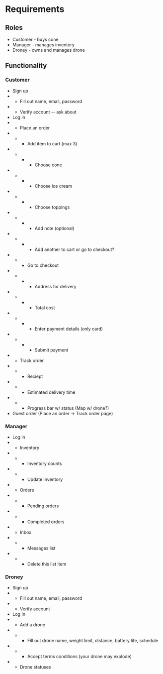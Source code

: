 # Requirements

## Roles

- Customer - buys cone
- Manager - manages inventory
- Droney - owns and manages drone

## Functionality

### Customer

- Sign up
- - Fill out name, email, password
- - Verify account -- ask about
- Log in
- - Place an order
- - - Add item to cart (max 3)
- - - - Choose cone
- - - - Choose ice cream
- - - - Choose toppings
- - - - Add note (optional)
- - - - Add another to cart or go to checkout?
- - - Go to checkout
- - - - Address for delivery
- - - - Total cost
- - - - Enter payment details (only card)
- - - - Submit payment
- - Track order
- - - Reciept
- - - Estimated delivery time
- - - Progress bar w/ status (Map w/ drone?)
- Guest order (Place an order -> Track order page)

### Manager

- Log in
- - Inventory
- - - Inventory counts
- - - Update inventory
- - Orders
- - - Pending orders
- - - Completed orders
- - Inbox
- - - Messages list
- - - Delete this list item

### Droney

- Sign up
- - Fill out name, email, password
- - Verify account
- Log In
- - Add a drone
- - - Fill out drone name, weight limit, distance, battery life, schedule
- - - Accept terms conditions (your drone may explode)
- - Drone statuses
